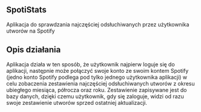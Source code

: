 
## SpotiStats

Aplikacja do sprawdzania najczęściej odsłuchiwanych przez użytkownika utworów na Spotify

## Opis działania

Aplikacja działa w ten sposób, że użytkownik najpierw loguje się do aplikacji, następnie może połączyć swoje konto ze swoim kontem Spotify (jedno konto Spotify podlega pod tylko jednego użytkownika aplikacji) w celu zobaczenia zestawienia najczęściej odsłuchiwanych utworów z okresu ubiegłego miesiąca, półrocza oraz roku. Zestawienie zapisywane jest do bazy danych, dzięki czemu użytkownik, gdy się zaloguje, widzi od razu swoje zestawienie utworów sprzed ostatniej aktualizacji. 
